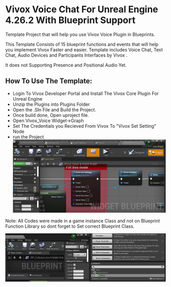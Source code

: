 # Vivox Voice Chat For Unreal Engine 4.26.2 With Blueprint Support

Template Project that will help you use Vivox Voice Plugin in Blueprints. 

This Template Consists of 15 blueprint functions and events that will help you implement Vivox Faster and easier.
Template includes Voice Chat, Text Chat, Audio Devices and Participants Interfaces by Vivox .

It does not Supporting Presence and Positional Audio Yet.

## How To Use The Template:

- Login To Vivox Developer Portal and Install The Vivox Core Plugin For Unreal Engine
- Unzip the Plugins into Plugins Folder
- Open the .Sln File and Build the Project.
- Once build done, Open uproject file.
- Open Vivox_Voice Widget->Graph
- Set The Credentials you Recieved From Vivox To "Vivox Set Setting" Node
- run the Project
![](images/setting.JPG)

Note: All Codes were made in a game instance Class and not on Blueprint Function Library so dont forget to Set correct Blueprint Class.

![](images/GIClass.JPG)
